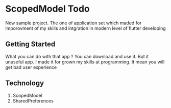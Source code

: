 # ScopedModel Todo

New sample project. The one of application set which maded for imporovment of my skills and intgration in modern level of flutter developing

## Getting Started

What you can do with that app ? You can download and use it. But it unuseful app. 
I made it for grown my skills at programming. It mean you will get bad user experience

## Technology
1. ScopedModel
2. SharedPreferences
